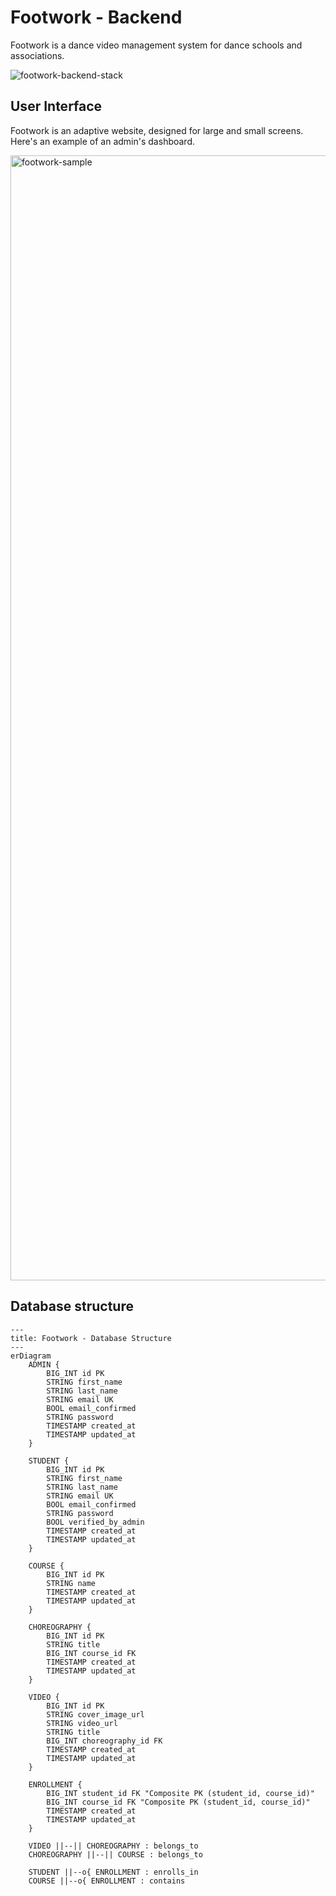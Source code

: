 # Footwork - Backend
Footwork is a dance video management system for dance schools and associations.
<br/>

![footwork-backend-stack](https://github.com/user-attachments/assets/e84c1ef9-292e-487c-b230-10a07ca5d492)

## User Interface
Footwork is an adaptive website, designed for large and small screens. Here's an example of an admin's dashboard.
<br/>

<img width="1800" alt="footwork-sample" src="https://github.com/user-attachments/assets/fb193522-fb59-4bf8-88d6-001b5d42f8e0">

## Database structure
```mermaid
---
title: Footwork - Database Structure
---
erDiagram
    ADMIN {
        BIG_INT id PK
        STRING first_name
        STRING last_name
        STRING email UK
        BOOL email_confirmed
        STRING password
        TIMESTAMP created_at
        TIMESTAMP updated_at
    }

    STUDENT {
        BIG_INT id PK
        STRING first_name
        STRING last_name
        STRING email UK
        BOOL email_confirmed
        STRING password
        BOOL verified_by_admin
        TIMESTAMP created_at
        TIMESTAMP updated_at
    }

    COURSE {
        BIG_INT id PK
        STRING name
        TIMESTAMP created_at
        TIMESTAMP updated_at
    }

    CHOREOGRAPHY {
        BIG_INT id PK
        STRING title
        BIG_INT course_id FK
        TIMESTAMP created_at
        TIMESTAMP updated_at
    }

    VIDEO {
        BIG_INT id PK
        STRING cover_image_url
        STRING video_url
        STRING title
        BIG_INT choreography_id FK
        TIMESTAMP created_at
        TIMESTAMP updated_at
    }

    ENROLLMENT {
        BIG_INT student_id FK "Composite PK (student_id, course_id)"
        BIG_INT course_id FK "Composite PK (student_id, course_id)"
        TIMESTAMP created_at
        TIMESTAMP updated_at
    }
    
    VIDEO ||--|| CHOREOGRAPHY : belongs_to
    CHOREOGRAPHY ||--|| COURSE : belongs_to

    STUDENT ||--o{ ENROLLMENT : enrolls_in
    COURSE ||--o{ ENROLLMENT : contains
```
